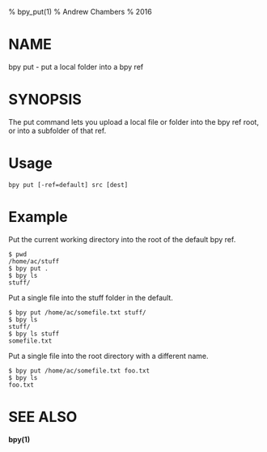 % bpy_put(1)
% Andrew Chambers
% 2016

# NAME

bpy put - put a local folder into a bpy ref

# SYNOPSIS

The put command lets you upload a local file or folder into the bpy ref root, or into 
a subfolder of that ref.

# Usage

```bpy put [-ref=default] src [dest]```

# Example


Put the current working directory into the root of the default bpy ref.

```
$ pwd
/home/ac/stuff
$ bpy put .
$ bpy ls
stuff/
```

Put a single file into the stuff folder in the default.

```
$ bpy put /home/ac/somefile.txt stuff/
$ bpy ls
stuff/
$ bpy ls stuff
somefile.txt
```

Put a single file into the root directory with a different name.

```
$ bpy put /home/ac/somefile.txt foo.txt
$ bpy ls
foo.txt
```

# SEE ALSO

**bpy(1)**
